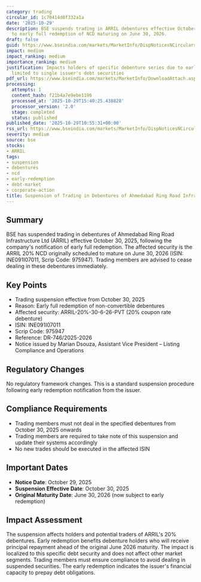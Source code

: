 ```yaml
---
category: trading
circular_id: 1c70414d8f332a1a
date: '2025-10-29'
description: BSE suspends trading in ARRIL debentures effective October 30, 2025 due
  to early full redemption of NCD maturing on June 30, 2026.
draft: false
guid: https://www.bseindia.com/markets/MarketInfo/DispNoticesNCirculars.aspx?Noticeid={346DAE5B-ED70-41E5-822C-2E12AD425048}&noticeno=20251029-18&dt=10/29/2025&icount=18&totcount=56&flag=0
impact: medium
impact_ranking: medium
importance_ranking: medium
justification: Impacts holders of specific debenture series due to early redemption;
  limited to single issuer's debt securities
pdf_url: https://www.bseindia.com/markets/MarketInfo/DownloadAttach.aspx?id=20251029-18&attachedId=
processing:
  attempts: 1
  content_hash: f21b4a7e9ebe1196
  processed_at: '2025-10-29T15:40:25.438828'
  processor_version: '2.0'
  stage: completed
  status: published
published_date: '2025-10-29T10:55:31+00:00'
rss_url: https://www.bseindia.com/markets/MarketInfo/DispNoticesNCirculars.aspx?Noticeid={346DAE5B-ED70-41E5-822C-2E12AD425048}&noticeno=20251029-18&dt=10/29/2025&icount=18&totcount=56&flag=0
severity: medium
source: bse
stocks:
- ARRIL
tags:
- suspension
- debentures
- ncd
- early-redemption
- debt-market
- corporate-action
title: Suspension of Trading in Debentures of Ahmedabad Ring Road Infrastructure Ltd
---
```


## Summary

BSE has suspended trading in debentures of Ahmedabad Ring Road Infrastructure Ltd (ARRIL) effective October 30, 2025, following the company's notification of early full redemption. The affected security is the ARRIL 20% NCD originally scheduled to mature on June 30, 2026 (ISIN: INE091I07011, Scrip Code: 975947). Trading members are advised to cease dealing in these debentures immediately.

## Key Points

- Trading suspension effective from October 30, 2025
- Reason: Early full redemption of non-convertible debentures
- Affected security: ARRIL-20%-30-6-26-PVT (20% coupon rate debenture)
- ISIN: INE091I07011
- Scrip Code: 975947
- Reference: DR-746/2025-2026
- Notice issued by Marian Dsouza, Assistant Vice President – Listing Compliance and Operations

## Regulatory Changes

No regulatory framework changes. This is a standard suspension procedure following early redemption notification from the issuer.

## Compliance Requirements

- Trading members must not deal in the specified debentures from October 30, 2025 onwards
- Trading members are required to take note of this suspension and update their systems accordingly
- No new trades should be executed in the affected ISIN

## Important Dates

- **Notice Date**: October 29, 2025
- **Suspension Effective Date**: October 30, 2025
- **Original Maturity Date**: June 30, 2026 (now subject to early redemption)

## Impact Assessment

The suspension affects holders and potential traders of ARRIL's 20% debentures. Early redemption benefits debenture holders who will receive principal repayment ahead of the original June 2026 maturity. The impact is localized to this specific debt security and does not affect other market segments. Trading members must ensure compliance to avoid dealing in suspended securities. The early redemption indicates the issuer's financial capacity to prepay debt obligations.